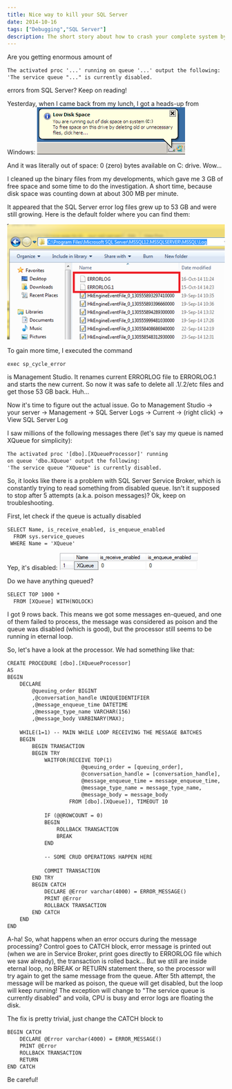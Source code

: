 ```yaml
---
title: Nice way to kill your SQL Server
date: 2014-10-16
tags: ["Debugging","SQL Server"]
description: The short story about how to crash your complete system by missing one line of code in SQL Server stored procedure.
---
```


Are you getting enormous amount of

    The activated proc '...' running on queue '...' output the following:
    'The service queue "..." is currently disabled.

errors from SQL Server? Keep on reading!

Yesterday, when I came back from my lunch, I got a heads-up from Windows:
![Low disk space](low-disk-space.gif)

And it was literally out of space: 0 (zero) bytes available on C: drive. Wow...

I cleaned up the binary files from my developments, which gave me 3 GB of free space and some time to do the investigation. A short time, because disk space was counting down at about 300 MB per minute.

It appeared that the SQL Server error log files grew up to 53 GB and were still growing. Here is the default folder where you can find them:

![SQL Server error log](errorlog.png)

To gain more time, I executed the command

    exec sp_cycle_error

is Management Studio. It renames current ERRORLOG file to ERRORLOG.1 and starts the new current. So now it was safe to delete all .1/.2/etc files and get those 53 GB back. Huh...

Now it's time to figure out the actual issue. Go to Management Studio -> your server -> Management -> SQL Server Logs -> Current -> (right click) -> View SQL Server Log

I saw millions of the following messages there (let's say my queue is named XQueue for simplicity):

    The activated proc '[dbo].[XQueueProcessor]' running
    on queue 'dbo.XQueue' output the following:
    'The service queue "XQueue" is currently disabled.

So, it looks like there is a problem with SQL Server Service Broker, which is constantly trying to read something from disabled queue. Isn't it supposed to stop after 5 attempts (a.k.a. poison messages)? Ok, keep on troubleshooting.

First, let check if the queue is actually disabled

    SELECT Name, is_receive_enabled, is_enqueue_enabled
      FROM sys.service_queues
     WHERE Name = 'XQueue'

Yep, it's disabled:
![XQueue disabled](qdisabled.png)

Do we have anything queued?

    SELECT TOP 1000 *
      FROM [XQueue] WITH(NOLOCK)

I got 9 rows back. This means we got some messages en-queued, and one of them failed to process, the message was considered as poison and the queue was disabled (which is good), but the processor still seems to be running in eternal loop.

So, let's have a look at the processor. We had something like that:

    CREATE PROCEDURE [dbo].[XQueueProcessor]
    AS
    BEGIN
        DECLARE
            @queuing_order BIGINT
            ,@conversation_handle UNIQUEIDENTIFIER
            ,@message_enqueue_time DATETIME
            ,@message_type_name VARCHAR(156)
            ,@message_body VARBINARY(MAX);

        WHILE(1=1) -- MAIN WHILE LOOP RECEIVING THE MESSAGE BATCHES
        BEGIN
            BEGIN TRANSACTION
            BEGIN TRY
                WAITFOR(RECEIVE TOP(1)
                            @queuing_order = [queuing_order],
                            @conversation_handle = [conversation_handle],
                            @message_enqueue_time = message_enqueue_time,
                            @message_type_name = message_type_name,
                            @message_body = message_body
                        FROM [dbo].[XQueue]), TIMEOUT 10

                IF (@@ROWCOUNT = 0)
                BEGIN
                    ROLLBACK TRANSACTION
                    BREAK
                END

                -- SOME CRUD OPERATIONS HAPPEN HERE

                COMMIT TRANSACTION
            END TRY
            BEGIN CATCH
                DECLARE @Error varchar(4000) = ERROR_MESSAGE()
                PRINT @Error
                ROLLBACK TRANSACTION
            END CATCH
        END
    END

A-ha! So, what happens when an error occurs during the message processing? Control goes to CATCH block, error message is printed out (when we are in Service Broker, print goes directly to ERRORLOG file which we saw already), the transaction is rolled back... But we still are inside eternal loop, no BREAK or RETURN statement there, so the processor will try again to get the same message from the queue. After 5th attempt, the message will be marked as poison, the queue will get disabled, but the loop will keep running! The exception will change to "The service queue is currently disabled" and voila, CPU is busy and error logs are floating the disk.

The fix is pretty trivial, just change the CATCH block to

    BEGIN CATCH
        DECLARE @Error varchar(4000) = ERROR_MESSAGE()
        PRINT @Error
        ROLLBACK TRANSACTION
        RETURN
    END CATCH

Be careful!